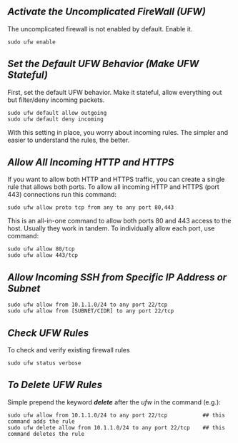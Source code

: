 ## _Activate the Uncomplicated FireWall (UFW)_
The uncomplicated firewall is not enabled by default. Enable it.

~~~
sudo ufw enable
~~~

## _Set the Default UFW Behavior (Make UFW Stateful)_
First, set the default UFW behavior. Make it stateful, allow everything out but filter/deny incoming packets.

~~~
sudo ufw default allow outgoing
sudo ufw default deny incoming
~~~
With this setting in place, you worry about incoming rules. The simpler and easier to understand the rules, the better.

## _Allow All Incoming HTTP and HTTPS_
If you want to allow both HTTP and HTTPS traffic, you can create a single rule that allows both ports. To allow all incoming HTTP and HTTPS (port 443) connections run this command:

~~~
sudo ufw allow proto tcp from any to any port 80,443
~~~
This is an all-in-one command to allow both ports 80 and 443 access to the host. Usually they work in tandem. To individually allow each port, use command:

~~~
sudo ufw allow 80/tcp
sudo ufw allow 443/tcp
~~~

## _Allow Incoming SSH from Specific IP Address or Subnet_
~~~
sudo ufw allow from 10.1.1.0/24 to any port 22/tcp
sudo ufw allow from [SUBNET/CIDR] to any port 22/tcp
~~~

## _Check UFW Rules_
To check and verify existing firewall rules

~~~
sudo ufw status verbose
~~~

## _To Delete UFW Rules_
Simple prepend the keyword ***delete*** after the _ufw_ in the command (e.g.):

~~~
sudo ufw allow from 10.1.1.0/24 to any port 22/tcp           ## this command adds the rule
sudo ufw delete allow from 10.1.1.0/24 to any port 22/tcp    ## this command deletes the rule
~~~
